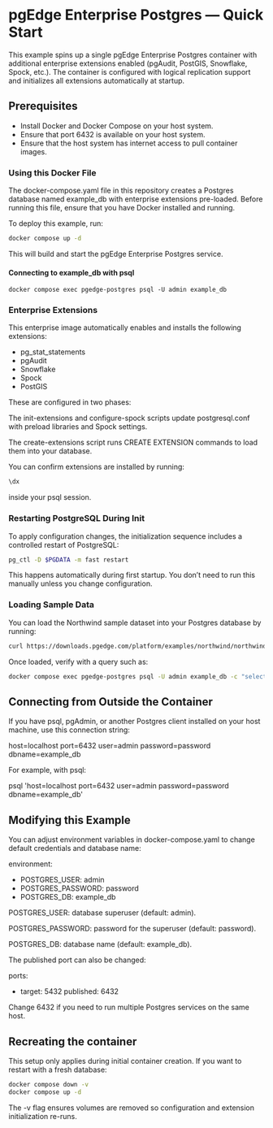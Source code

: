 # pgEdge Enterprise Postgres — Quick Start

This example spins up a single pgEdge Enterprise Postgres container with additional enterprise extensions enabled (pgAudit, PostGIS, Snowflake, Spock, etc.). The container is configured with logical replication support and initializes all extensions automatically at startup.

## Prerequisites

- Install Docker and Docker Compose on your host system.
- Ensure that port 6432 is available on your host system.
- Ensure that the host system has internet access to pull container images.

### Using this Docker File

The docker-compose.yaml file in this repository creates a Postgres database named example_db with enterprise extensions pre-loaded. Before running this file, ensure that you have Docker installed and running.

To deploy this example, run:

```sh
docker compose up -d
```

This will build and start the pgEdge Enterprise Postgres service.

#### Connecting to example_db with psql

```shell
docker compose exec pgedge-postgres psql -U admin example_db
```

### Enterprise Extensions

This enterprise image automatically enables and installs the following extensions:

- pg_stat_statements
- pgAudit
- Snowflake
- Spock
- PostGIS

These are configured in two phases:

The init-extensions and configure-spock scripts update postgresql.conf with preload libraries and Spock settings.

The create-extensions script runs CREATE EXTENSION commands to load them into your database.

You can confirm extensions are installed by running:
```sh
\dx
```
inside your psql session.

### Restarting PostgreSQL During Init

To apply configuration changes, the initialization sequence includes a controlled restart of PostgreSQL:
```sh
pg_ctl -D $PGDATA -m fast restart
```

This happens automatically during first startup. You don’t need to run this manually unless you change configuration.

### Loading Sample Data

You can load the Northwind sample dataset into your Postgres database by running:
```sh
curl https://downloads.pgedge.com/platform/examples/northwind/northwind.sql | docker compose exec -T pgedge-postgres psql -U admin example_db
```

Once loaded, verify with a query such as:
```sh
docker compose exec pgedge-postgres psql -U admin example_db -c "select * from northwind.shippers;"
```
## Connecting from Outside the Container

If you have psql, pgAdmin, or another Postgres client installed on your host machine, use this connection string:

host=localhost port=6432 user=admin password=password dbname=example_db


For example, with psql:

psql 'host=localhost port=6432 user=admin password=password dbname=example_db'

## Modifying this Example

You can adjust environment variables in docker-compose.yaml to change default credentials and database name:

environment:
-  POSTGRES_USER: admin
-  POSTGRES_PASSWORD: password
-  POSTGRES_DB: example_db

POSTGRES_USER: database superuser (default: admin).

POSTGRES_PASSWORD: password for the superuser (default: password).

POSTGRES_DB: database name (default: example_db).

The published port can also be changed:

ports:
  - target: 5432
    published: 6432


Change 6432 if you need to run multiple Postgres services on the same host.

## Recreating the container

This setup only applies during initial container creation. If you want to restart with a fresh database:
```sh
docker compose down -v
docker compose up -d
```

The -v flag ensures volumes are removed so configuration and extension initialization re-runs.
